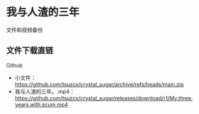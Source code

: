 # 我与人渣的三年

文件和视频备份

## 文件下载直链

Github

- 小文件：https://github.com/tsuzcx/crystal_sugar/archive/refs/heads/main.zip
- 我与人渣的三年。.mp4：https://github.com/tsuzcx/crystal_sugar/releases/download/r1/My.three.years.with.scum.mp4

